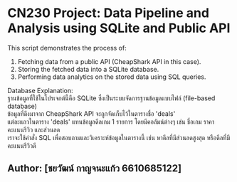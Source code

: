 # CN230 Project: Data Pipeline and Analysis using SQLite and Public API

This script demonstrates the process of:
1. Fetching data from a public API (CheapShark API in this case).  
2. Storing the fetched data into a SQLite database.  
3. Performing data analytics on the stored data using SQL queries.  

Database Explanation:  
ฐานข้อมูลที่ใช้ในโปรเจกต์นี้คือ SQLite ซึ่งเป็นระบบจัดการฐานข้อมูลแบบไฟล์ (file-based database)  
ข้อมูลที่ดึงมาจาก CheapShark API จะถูกจัดเก็บไว้ในตารางชื่อ 'deals'  
แต่ละแถวในตาราง 'deals' แทนข้อมูลดีลเกม 1 รายการ โดยมีคอลัมน์ต่างๆ เช่น ชื่อเกม ราคา คะแนนรีวิว และส่วนลด  
เราจะใช้คำสั่ง SQL เพื่อสอบถามและวิเคราะห์ข้อมูลในตารางนี้ เช่น หาดีลที่มีส่วนลดสูงสุด หรือดีลที่มีคะแนนรีวิวดี  

## Author: [ชยวัฒน์ กาญจนะแก้ว 6610685122]  
